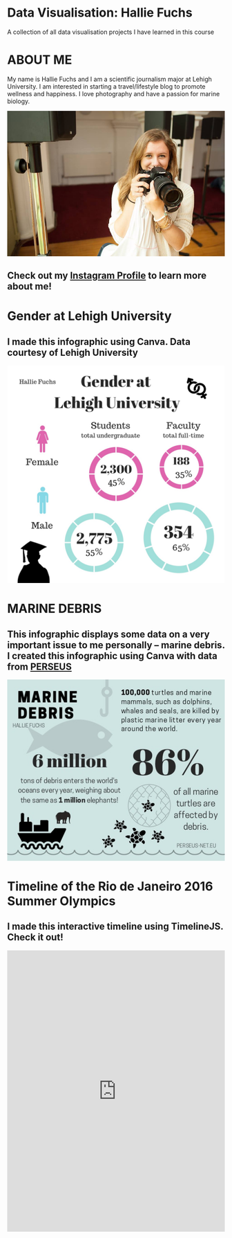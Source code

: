 # Data Visualisation: Hallie Fuchs 
A collection of all data visualisation projects I have learned in this course 

# ABOUT ME

My name is Hallie Fuchs and I am a scientific journalism major at Lehigh University. I am interested in starting a travel/lifestyle blog to promote wellness and happiness. I love photography and have a passion for marine biology. 

![selfimage](https://github.com/halliefuchs/halliefuchs.github.io/blob/master/11011011_1415807158741528_5158154184048819413_n.jpg?raw=true)

## Check out my [Instagram Profile](https://www.instagram.com/halliefuchs/) to learn more about me!

# Gender at Lehigh University 
## I made this infographic using Canva. Data courtesy of Lehigh University 

![genderatlehigh](https://github.com/halliefuchs/halliefuchs.github.io/blob/master/Gender%20at%20Lehigh.jpg?raw=true)

# MARINE DEBRIS
## This infographic displays some data on a very important issue to me personally – marine debris. I created this infographic using Canva with data from [PERSEUS](PERSEUS-NET.EU)

![marinedebris](https://github.com/halliefuchs/halliefuchs.github.io/blob/master/MARINE%20DEBRIS_final.jpg?raw=true)

# Timeline of the Rio de Janeiro 2016 Summer Olympics

## I made this interactive timeline using TimelineJS. Check it out!  

<iframe src='https://cdn.knightlab.com/libs/timeline3/latest/embed/index.html?source=1IizSDDcwewwkevgGMR62IyfDJlMbovnPv6NqS87qAoI&font=Default&lang=en&initial_zoom=2&height=650' width='100%' height='650' webkitallowfullscreen mozallowfullscreen allowfullscreen frameborder='0'></iframe>

